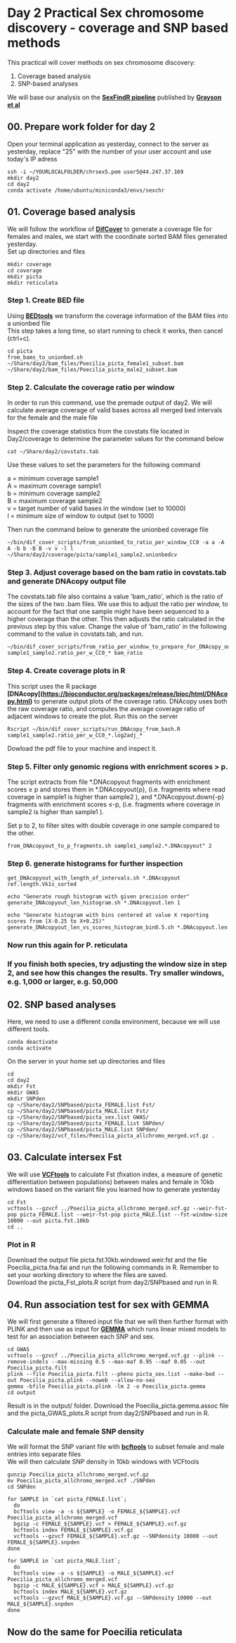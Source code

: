 # Day 2 Practical Sex chromosome discovery - coverage and SNP based methods

This practical will cover methods on sex chromosome discovery:

1. Coverage based analysis
2. SNP-based analyses
    
We will base our analysis on the **[SexFindR pipeline](https://sexfindr.readthedocs.io/en/latest/#)** published by **[Grayson et al](https://doi.org/10.1101/2022.02.21.481346)**


## 00. Prepare work folder for day 2
Open your terminal application as yesterday, connect to the server as yesterday, replace "25" with the number of your user account and use today's IP adress

```
ssh -i ~/YOURLOCALFOLDER/chrsex5.pem user5@44.247.37.169
mkdir day2
cd day2
conda activate /home/ubuntu/miniconda3/envs/sexchr
```

## 01. Coverage based analysis
We will follow the workflow of **[DifCover](https://github.com/timnat/DifCover)** to generate a coverage file for females and males, we start with the coordinate sorted BAM files generated yesterday.       
Set up directories and files

```
mkdir coverage
cd coverage
mkdir picta
mkdir reticulata
```

### Step 1. Create BED file

Using **[BEDtools](https://bedtools.readthedocs.io/en/latest/)** we transform the coverage information of the BAM files into a unionbed file   
This step takes a long time, so start running to check it works, then cancel (ctrl+c).

```
cd picta
from_bams_to_unionbed.sh ~/Share/day2/bam_files/Poecilia_picta_female1_subset.bam ~/Share/day2/bam_files/Poecilia_picta_male2_subset.bam
```

### Step 2. Calculate the coverage ratio per window

In order to run this command, use the premade output of day2.
We will calculate average coverage of valid bases across all merged bed intervals for the female and the male file

Inspect the coverage statistics from the covstats file located in Day2/coverage to determine the parameter values for the command below   

```
cat ~/Share/day2/covstats.tab
```

Use these values to set the parameters for the following command

a = minimum coverage sample1  
A = maximum coverage sample1  
b = minimum coverage sample2  
B = maximum coverage sample2  
v = target number of valid bases in the window (set to 10000)  
l = minimum size of window to output (set to 1000)   

Then run the command below to generate the unionbed coverage file

```
~/bin/dif_cover_scripts/from_unionbed_to_ratio_per_window_CC0 -a a -A A -b b -B B -v v -l l ~/Share/day2/coverage/picta/sample1_sample2.unionbedcv
```

### Step 3. Adjust coverage based on the bam ratio in covstats.tab and generate DNAcopy output file
The covstats.tab file also contains a value 'bam_ratio', which is the ratio of the sizes of the two .bam files. We use this to adjust the ratio per window, to account for the fact that one sample might have been sequenced to a higher coverage than the other. This then adjusts the ratio calculated in the previous step by this value. Change the value of 'bam_ratio' in the following command to the value in covstats.tab, and run.  

```
~/bin/dif_cover_scripts/from_ratio_per_window_to_prepare_for_DNAcopy_output.sh sample1_sample2.ratio_per_w_CC0_* bam_ratio
```

### Step 4. Create coverage plots in R

This script uses the R package **[DNAcopy[(https://bioconductor.org/packages/release/bioc/html/DNAcopy.html)** to generate output plots of the coverage ratio. DNAcopy uses both the raw coverage ratio, and computes the average coverage ratio of adjacent windows to create the plot. Run this on the server
```
Rscript ~/bin/dif_cover_scripts/run_DNAcopy_from_bash.R sample1_sample2.ratio_per_w_CC0_*.log2adj_*
```
Dowload the pdf file to your machine and inspect it.

### Step 5. Filter only genomic regions with enrichment scores > p.

The script extracts from file *.DNAcopyout fragments with enrichment scores ≥ p and stores them in *.DNAcopyout{p}, (i.e. fragments where read coverage in sample1 is higher than sample2 ), and *.DNAcopyout.down{-p} fragments with enrichment scores ≤-p, (i.e. fragments where coverage in sample2 is higher than sample1 ).

Set p to 2, to filter sites with double coverage in one sample compared to the other.

```
from_DNAcopyout_to_p_fragments.sh sample1_sample2.*.DNAcopyout" 2
```

### Step 6. generate histograms for further inspection

```
get_DNAcopyout_with_length_of_intervals.sh *.DNAcopyout ref.length.Vk1s_sorted

echo "Generate rough histogram with given precision order"
generate_DNAcopyout_len_histogram.sh *.DNAcopyout.len 1

echo "Generate histogram with bins centered at value X reporting scores from [X-0.25 to X+0.25)"
generate_DNAcopyout_len_vs_scores_histogram_bin0.5.sh *.DNAcopyout.len
```

### Now run this again for P. reticulata  
### If you finish both species, try adjusting the window size in step 2, and see how this changes the results. Try smaller windows, e.g. 1,000 or larger, e.g. 50,000


   
## 02. SNP based analyses

Here, we need to use a different conda environment, because we will use different tools.

```
conda deactivate
conda activate 
```

On the server in your home set up directories and files

```
cd 
cd day2
mkdir Fst
mkdir GWAS
mkdir SNPden
cp ~/Share/day2/SNPbased/picta_FEMALE.list Fst/
cp ~/Share/day2/SNPbased/picta_MALE.list Fst/
cp ~/Share/day2/SNPbased/picta_sex.list GWAS/
cp ~/Share/day2/SNPbased/picta_FEMALE.list SNPden/
cp ~/Share/day2/SNPbased/picta_MALE.list SNPden/
cp ~/Share/day2/vcf_files/Poecilia_picta_allchromo_merged.vcf.gz .
```

## 03. Calculate intersex Fst 
We will use **[VCFtools](https://vcftools.github.io)** to calculate Fst (fixation index, a measure of genetic differentiation between populations) between males and female in 10kb windows based on the variant file you learned how to generate yesterday   

```
cd Fst
vcftools --gzvcf ../Poecilia_picta_allchromo_merged.vcf.gz --weir-fst-pop picta_FEMALE.list --weir-fst-pop picta_MALE.list --fst-window-size 10000 --out picta.fst.10kb
cd ..
```

### Plot in R  
Download the output file picta.fst.10kb.windowed.weir.fst and the file Poecilia_picta.fna.fai and run the following commands in R. Remember to set your working directory to where the files are saved.  
Download the picta_Fst_plots.R script from day2/SNPbased and run in R.

## 04. Run association test for sex with GEMMA   

We will first generate a filtered input file that we will then further format with PLINK and then use as input for **[GEMMA](https://github.com/genetics-statistics/GEMMA)** which runs linear mixed models to test for an association between each SNP and sex.   

```
cd GWAS
vcftools --gzvcf ../Poecilia_picta_allchromo_merged.vcf.gz --plink --remove-indels --max-missing 0.5 --max-maf 0.95 --maf 0.05 --out Poecilia_picta.filt
plink --file Poecilia_picta.filt --pheno picta_sex.list --make-bed --out Poecilia_picta.plink --noweb --allow-no-sex
gemma -bfile Poecilia_picta.plink -lm 2 -o Poecilia_picta.gemma
cd output
```

Result is in the output/ folder. Download the Poecilia_picta.gemma.assoc file and the picta_GWAS_plots.R script from day2/SNPbased and run in R.

### Calculate male and female SNP density
We will format the SNP variant file with **[bcftools](https://samtools.github.io/bcftools/bcftools.html)** to subset female and male entries into separate files  
We will then calculate SNP density in 10kb windows with VCFtools
```
gunzip Poecilia_picta_allchromo_merged.vcf.gz
mv Poecilia_picta_allchromo_merged.vcf ./SNPden
cd SNPden

for SAMPLE in `cat picta_FEMALE.list`;
  do
  bcftools view -a -s ${SAMPLE} -o FEMALE_${SAMPLE}.vcf Poecilia_picta_allchromo_merged.vcf
  bgzip -c FEMALE_${SAMPLE}.vcf > FEMALE_${SAMPLE}.vcf.gz
  bcftools index FEMALE_${SAMPLE}.vcf.gz
  vcftools --gzvcf FEMALE_${SAMPLE}.vcf.gz --SNPdensity 10000 --out FEMALE_${SAMPLE}.snpden
done

for SAMPLE in `cat picta_MALE.list`;
  do
  bcftools view -a -s ${SAMPLE} -o MALE_${SAMPLE}.vcf Poecilia_picta_allchromo_merged.vcf
  bgzip -c MALE_${SAMPLE}.vcf > MALE_${SAMPLE}.vcf.gz
  bcftools index MALE_${SAMPLE}.vcf.gz
  vcftools --gzvcf MALE_${SAMPLE}.vcf.gz --SNPdensity 10000 --out MALE_${SAMPLE}.snpden
done
```

## Now do the same for Poecilia reticulata
